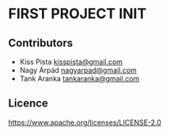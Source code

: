 # FIRST PROJECT INIT

## Contributors

- Kiss Pista <kisspista@gmail.com>
- Nagy Árpád <nagyarpad@gmail.com>
- Tank Aranka <tankaranka@gmail.com>

## Licence

https://www.apache.org/licenses/LICENSE-2.0